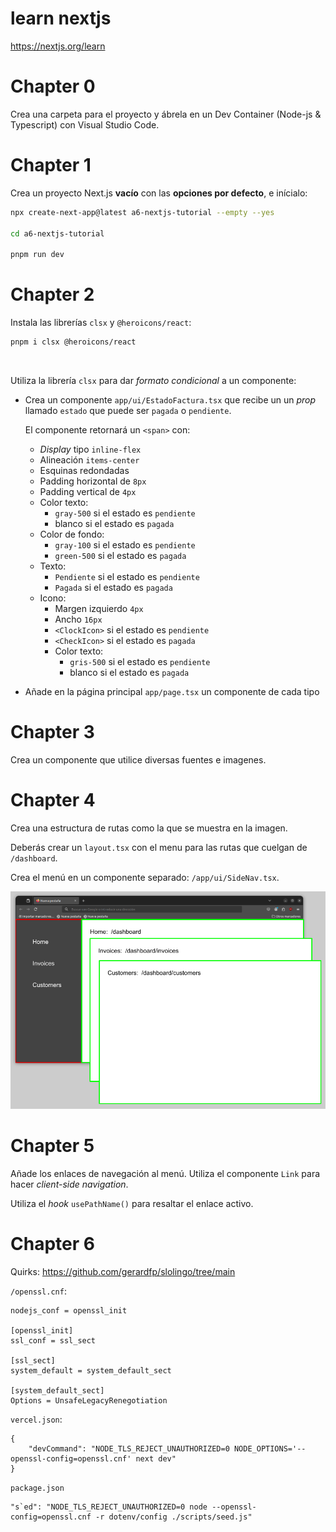 # learn nextjs

https://nextjs.org/learn

# Chapter 0

Crea una carpeta para el proyecto y ábrela en un Dev Container (Node-js & Typescript) con Visual Studio Code.

# Chapter 1

Crea un proyecto Next.js **vacío** con las **opciones por defecto**, e inícialo:

```bash
npx create-next-app@latest a6-nextjs-tutorial --empty --yes

cd a6-nextjs-tutorial

pnpm run dev
```

# Chapter 2

Instala las librerías `clsx` y `@heroicons/react`:

```bash
pnpm i clsx @heroicons/react
```

<br />

Utiliza la librería `clsx` para dar _formato condicional_ a un componente:

* Crea un componente `app/ui/EstadoFactura.tsx` que recibe un un _prop_ llamado `estado` que puede ser `pagada` o `pendiente`.

    El componente retornará un `<span>` con:

    * _Display_ tipo `inline-flex`
    * Alineación `items-center` 
    * Esquinas redondadas
    * Padding horizontal de `8px`
    * Padding vertical de `4px`
    * Color texto:
        * `gray-500` si el estado es `pendiente`
        * blanco si el estado es `pagada`
    * Color de fondo:
        * `gray-100` si el estado es `pendiente`
        * `green-500` si el estado es `pagada`
    * Texto:
        * `Pendiente` si el estado es `pendiente`
        * `Pagada` si el estado es `pagada`
    * Icono:
        * Margen izquierdo `4px`
        * Ancho `16px` 
        * `<ClockIcon>` si el estado es `pendiente`
        * `<CheckIcon>` si el estado es `pagada`
        * Color texto:
            * `gris-500` si el estado es `pendiente`
            * blanco si el estado es `pagada`
        
* Añade en la página principal `app/page.tsx` un componente de cada tipo

# Chapter 3

Crea un componente que utilice diversas fuentes e imagenes.

# Chapter 4

Crea una estructura de rutas como la que se muestra en la imagen.

Deberás crear un `layout.tsx` con el menu para las rutas que cuelgan de `/dashboard`.

Crea el menú en un componente separado: `/app/ui/SideNav.tsx`.

![](./res/a6-4.png)

# Chapter 5

Añade los enlaces de navegación al menú. Utiliza el componente `Link` para hacer _client-side navigation_.


Utiliza el _hook_ `usePathName()` para resaltar el enlace activo.

# Chapter 6

Quirks:
https://github.com/gerardfp/slolingo/tree/main

`/openssl.cnf`:
```
nodejs_conf = openssl_init

[openssl_init]
ssl_conf = ssl_sect

[ssl_sect]
system_default = system_default_sect

[system_default_sect]
Options = UnsafeLegacyRenegotiation
```

`vercel.json`:
```
{
    "devCommand": "NODE_TLS_REJECT_UNAUTHORIZED=0 NODE_OPTIONS='--openssl-config=openssl.cnf' next dev"
}
```
`package.json`
```
"s`ed": "NODE_TLS_REJECT_UNAUTHORIZED=0 node --openssl-config=openssl.cnf -r dotenv/config ./scripts/seed.js"
```
